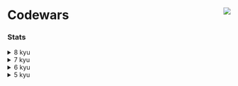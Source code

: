 # Codewars <a href="https://www.codewars.com/users/asahiocean"><img src="https://www.codewars.com/users/asahiocean/badges/large" align="right"></a>

### Stats

<details><summary>8 kyu</summary>
  
| Kata | Solution | Repository |
|:-----|:--------:|:--------:|
| [To square(root) or not to square(root)](https://www.codewars.com/kata/57f6ad55cca6e045d2000627) | In process | Coming soon |
| [Count the Monkeys!](https://www.codewars.com/kata/56f69d9f9400f508fb000ba7) | In process | Coming soon |
| [Grasshopper - Check for factor](https://www.codewars.com/kata/55cbc3586671f6aa070000fb) | In process | Coming soon |
| [Get Planet Name By ID](https://www.codewars.com/kata/515e188a311df01cba000003) | [**Solved**](https://www.codewars.com/kata/reviews/5e940854df14380001f5d587/groups/60ee112a99b9fb0001737183) | [✅ **Open**](https://git.io/JMJYy) |
|          |          |          |
  
</details>

<details><summary>7 kyu</summary>

  ```
  I'LL FILL THIS IN COMING SOON.
  ```

</details>

<details><summary>6 kyu</summary>
  
  ```
  I'LL FILL THIS IN COMING SOON.
  ```
  
</details>

<details><summary>5 kyu</summary>
  
  ```
  I'LL FILL THIS IN COMING SOON.
  ```
  
</details>
